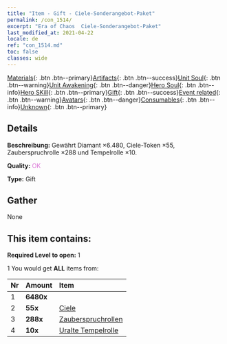 ```yaml
---
title: "Item - Gift - Ciele-Sonderangebot-Paket"
permalink: /con_1514/
excerpt: "Era of Chaos  Ciele-Sonderangebot-Paket"
last_modified_at: 2021-04-22
locale: de
ref: "con_1514.md"
toc: false
classes: wide
---
```

 [Materials](/ItemsDE/){: .btn .btn--primary}[Artifacts](/ItemsDE/Artifacts/){: .btn .btn--success}[Unit Soul](/ItemsDE/UnitSoul/){: .btn .btn--warning}[Unit Awakening](/ItemsDE/UnitAwakening/){: .btn .btn--danger}[Hero Soul](/ItemsDE/HeroSoul/){: .btn .btn--info}[Hero SKill](/ItemsDE/HeroSkill/){: .btn .btn--primary}[Gift](/ItemsDE/Gift/){: .btn .btn--success}[Event related](/ItemsDE/Events/){: .btn .btn--warning}[Avatars](/ItemsDE/Avatars/){: .btn .btn--danger}[Consumables](/ItemsDE/Consumables/){: .btn .btn--info}[Unknown](/ItemsDE/Unknown/){: .btn .btn--primary}

## Details
 **Beschreibung:** Gewährt Diamant ×6.480, Ciele-Token ×55, Zauberspruchrolle ×288 und Tempelrolle ×10.

 **Quality:** <span style="color: #DA70D6">OK</span>

 **Type:** Gift

## Gather

  None

## This item contains:

 **Required Level to open:** 1

 1 You would get **ALL** items  from:

  | Nr | Amount |     Item    |
  |:---|:-------|:------------|
  | 1 |  **6480x** | <i class="fas fa-gem"/> |  | 
  | 2 |  **55x** | [Ciele](/de/Items/her_382/) |  | 
  | 3 |  **288x** | [Zauberspruchrollen](/de/Items/con_694/) |  | 
  | 4 |  **10x** | [Uralte Tempelrolle](/de/Items/con_697/) |  | 
